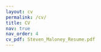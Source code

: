 ```yaml
---
layout: cv
permalink: /cv/
title: CV
nav: true
nav_order: 4
cv_pdf: Steven_Maloney_Resume.pdf
---
```

